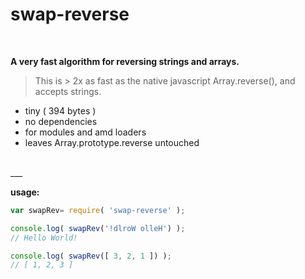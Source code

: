 # swap-reverse
<br/>

**A very fast algorithm for reversing strings and arrays.**

> This is > 2x as fast as the native javascript Array.reverse(), and accepts strings.

- tiny ( 394 bytes )
- no dependencies
- for modules and amd loaders
- leaves Array.prototype.reverse untouched

<br/>
___

**usage:**

```javascript
var swapRev= require( 'swap-reverse' );

console.log( swapRev('!dlroW olleH') );
// Hello World!

console.log( swapRev([ 3, 2, 1 ]) );
// [ 1, 2, 3 ]
```


